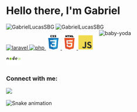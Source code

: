 <h1>Hello there, I'm Gabriel</h1> 

<div>
  <img height="150em" src="https://github-readme-stats.vercel.app/api?username=GabrielLucasSBG&show_icons=true&locale=en" alt="GabrielLucasSBG" />
  <img height="150em"" src="https://github-readme-stats.vercel.app/api/top-langs?username=GabrielLucasSBG&show_icons=true&locale=en&layout=compact" alt="GabrielLucasSBG" /> </div>

  <div> 
      <img align="right" alt="baby-yoda" width="250" height="150" src="https://i.pinimg.com/originals/ab/5e/b3/ab5eb35116966e8869d71e8cb64f4671.gif"> 
   </div>
<div>

<p align="left"> 
  <a href="https://laravel.com/" target="_blank"> <img src="https://www.vectorlogo.zone/logos/laravel/laravel-icon.svg" alt="laravel" width="40" height="40"/> </a>
  <a href="https://www.php.net/" target="_blank"> <img src="https://www.vectorlogo.zone/logos/php/php-vertical.svg" alt="php" width="40" height="40"/> </a>
  <a href="https://www.w3schools.com/css/" target="_blank"> <img src="https://raw.githubusercontent.com/devicons/devicon/master/icons/css3/css3-original-wordmark.svg" alt="css3" width="40" height="40"/> </a>
  <a href="https://www.w3.org/html/" target="_blank"> <img src="https://raw.githubusercontent.com/devicons/devicon/master/icons/html5/html5-original-wordmark.svg" alt="html5" width="40" height="40"/> </a>
  <a href="https://developer.mozilla.org/en-US/docs/Web/JavaScript" target="_blank"> <img src="https://raw.githubusercontent.com/devicons/devicon/master/icons/javascript/javascript-original.svg" alt="javascript" width="40" height="40"/> </a> 
  <a href="https://nodejs.org" target="_blank"> <img src="https://raw.githubusercontent.com/devicons/devicon/master/icons/nodejs/nodejs-original-wordmark.svg" alt="nodejs" width="40" height="40"/> </a> 
</p>
</div>

<h3 align="left">Connect with me:</h3>
<div> 
  <a href="https://www.linkedin.com/in/gabriel-lucas-sbg/" target="_blank"><img src="https://img.shields.io/badge/-LinkedIn-%230077B5?style=for-the-badge&logo=linkedin&logoColor=white" target="_blank"></a> 
 </div>

![Snake animation](https://github.com/GabrielLucasSBG/GabrielLucasSBG/blob/output/github-contribution-grid-snake.svg)
